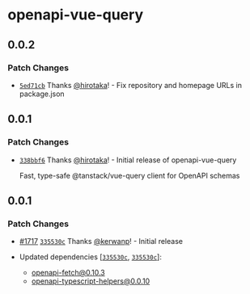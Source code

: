 # openapi-vue-query

## 0.0.2

### Patch Changes

- [`5ed71cb`](https://github.com/hirotaka/openapi-typescript-vue/commit/5ed71cbadbe4927175e6d9faaed3748c80548b40) Thanks [@hirotaka](https://github.com/hirotaka)! - Fix repository and homepage URLs in package.json

## 0.0.1

### Patch Changes

- [`338bbf6`](https://github.com/hirotaka/openapi-typescript-vue/commit/338bbf6daeae68649d9e0d7b9e573daccb1dc641) Thanks [@hirotaka](https://github.com/hirotaka)! - Initial release of openapi-vue-query

  Fast, type-safe @tanstack/vue-query client for OpenAPI schemas

## 0.0.1

### Patch Changes

- [#1717](https://github.com/openapi-ts/openapi-typescript/pull/1717) [`335530c`](https://github.com/openapi-ts/openapi-typescript/commit/335530c4f8f966d0154f19504585c462f5f5a409) Thanks [@kerwanp](https://github.com/kerwanp)! - Initial release

- Updated dependencies [[`335530c`](https://github.com/openapi-ts/openapi-typescript/commit/335530c4f8f966d0154f19504585c462f5f5a409), [`335530c`](https://github.com/openapi-ts/openapi-typescript/commit/335530c4f8f966d0154f19504585c462f5f5a409)]:
  - openapi-fetch@0.10.3
  - openapi-typescript-helpers@0.0.10

